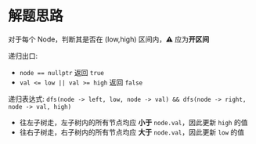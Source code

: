 # 解题思路

对于每个 Node，判断其是否在 (low,high) 区间内，⚠️ 应为**开区间**

递归出口:

- `node == nullptr` 返回 `true`
- `val <= low || val >= high` 返回 `false`

递归表达式: `dfs(node -> left, low, node -> val) && dfs(node -> right, node -> val, high)`

- 往左子树走，左子树内的所有节点均应 **小于** `node.val`，因此更新 `high` 的值
- 往右子树走，右子树内的所有节点均应 **大于** `node.val`，因此更新 `low` 的值

